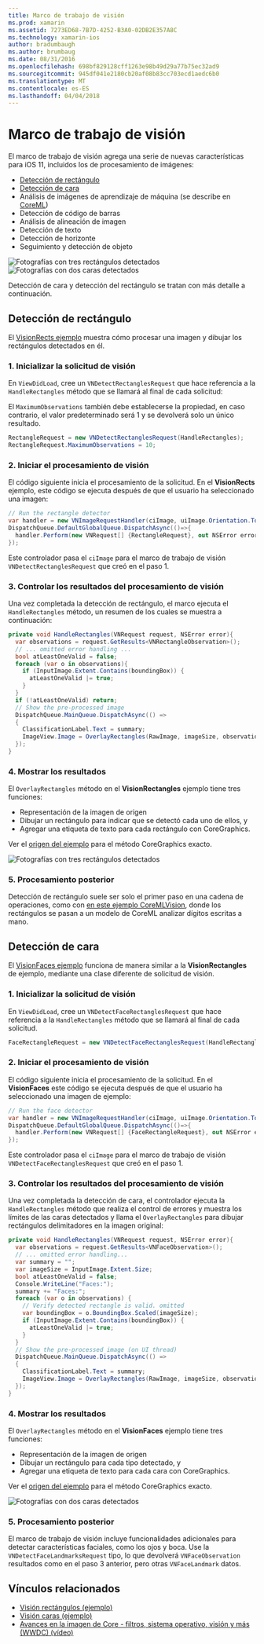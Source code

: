 ```yaml
---
title: Marco de trabajo de visión
ms.prod: xamarin
ms.assetid: 7273ED68-7B7D-4252-B3A0-02DB2E357A8C
ms.technology: xamarin-ios
author: bradumbaugh
ms.author: brumbaug
ms.date: 08/31/2016
ms.openlocfilehash: 698bf829128cff1263e98b49d29a77b75ec32ad9
ms.sourcegitcommit: 945df041e2180cb20af08b83cc703ecd1aedc6b0
ms.translationtype: MT
ms.contentlocale: es-ES
ms.lasthandoff: 04/04/2018
---
```

# <a name="vision-framework"></a>Marco de trabajo de visión

El marco de trabajo de visión agrega una serie de nuevas características para iOS 11, incluidos los de procesamiento de imágenes:

- [Detección de rectángulo](#rectangles)
- [Detección de cara](#faces)
- Análisis de imágenes de aprendizaje de máquina (se describe en [CoreML](~/ios/platform/introduction-to-ios11/coreml.md))
- Detección de código de barras
- Análisis de alineación de imagen
- Detección de texto
- Detección de horizonte
- Seguimiento y detección de objeto

![Fotografías con tres rectángulos detectados](vision-images/found-rectangles-tiny.png) ![Fotografías con dos caras detectados](vision-images/xamarin-home-faces-tiny.png)

Detección de cara y detección del rectángulo se tratan con más detalle a continuación.

<a name="rectangles" />

## <a name="rectangle-detection"></a>Detección de rectángulo

El [VisionRects ejemplo](https://developer.xamarin.com/samples/monotouch/ios11/VisionRectangles/) muestra cómo procesar una imagen y dibujar los rectángulos detectados en él.

### <a name="1-initialize-the-vision-request"></a>1. Inicializar la solicitud de visión

En `ViewDidLoad`, cree un `VNDetectRectanglesRequest` que hace referencia a la `HandleRectangles` método que se llamará al final de cada solicitud:

El `MaximumObservations` también debe establecerse la propiedad, en caso contrario, el valor predeterminado será 1 y se devolverá solo un único resultado.

```csharp
RectangleRequest = new VNDetectRectanglesRequest(HandleRectangles);
RectangleRequest.MaximumObservations = 10;
```

### <a name="2-start-the-vision-processing"></a>2. Iniciar el procesamiento de visión

El código siguiente inicia el procesamiento de la solicitud. En el **VisionRects** ejemplo, este código se ejecuta después de que el usuario ha seleccionado una imagen:

```csharp
// Run the rectangle detector
var handler = new VNImageRequestHandler(ciImage, uiImage.Orientation.ToCGImagePropertyOrientation(), new VNImageOptions());
DispatchQueue.DefaultGlobalQueue.DispatchAsync(()=>{
  handler.Perform(new VNRequest[] {RectangleRequest}, out NSError error);
});
```

Este controlador pasa el `ciImage` para el marco de trabajo de visión `VNDetectRectanglesRequest` que creó en el paso 1.

### <a name="3-handle-the-results-of-vision-processing"></a>3. Controlar los resultados del procesamiento de visión

Una vez completada la detección de rectángulo, el marco ejecuta el `HandleRectangles` método, un resumen de los cuales se muestra a continuación:

```csharp
private void HandleRectangles(VNRequest request, NSError error){
  var observations = request.GetResults<VNRectangleObservation>();
  // ... omitted error handling ...
  bool atLeastOneValid = false;
  foreach (var o in observations){
    if (InputImage.Extent.Contains(boundingBox)) {
      atLeastOneValid |= true;
    }
  }
  if (!atLeastOneValid) return;
  // Show the pre-processed image
  DispatchQueue.MainQueue.DispatchAsync(() =>
  {
    ClassificationLabel.Text = summary;
    ImageView.Image = OverlayRectangles(RawImage, imageSize, observations);
  });
}
```

### <a name="4-display-the-results"></a>4. Mostrar los resultados

El `OverlayRectangles` método en el **VisionRectangles** ejemplo tiene tres funciones:

- Representación de la imagen de origen
- Dibujar un rectángulo para indicar que se detectó cada uno de ellos, y
- Agregar una etiqueta de texto para cada rectángulo con CoreGraphics.

Ver el [origen del ejemplo](https://developer.xamarin.com/samples/monotouch/ios11/VisionRectangles/) para el método CoreGraphics exacto.

![Fotografías con tres rectángulos detectados](vision-images/found-rectangles-phone-sml.png)

### <a name="5-further-processing"></a>5. Procesamiento posterior

Detección de rectángulo suele ser solo el primer paso en una cadena de operaciones, como con [en este ejemplo CoreMLVision](~/ios/platform/introduction-to-ios11/coreml.md#coremlvision), donde los rectángulos se pasan a un modelo de CoreML analizar dígitos escritas a mano.


<a name="faces" />

## <a name="face-detection"></a>Detección de cara

El [VisionFaces ejemplo](https://developer.xamarin.com/samples/monotouch/ios11/VisionFaces/) funciona de manera similar a la **VisionRectangles** de ejemplo, mediante una clase diferente de solicitud de visión.

### <a name="1-initialize-the-vision-request"></a>1. Inicializar la solicitud de visión

En `ViewDidLoad`, cree un `VNDetectFaceRectanglesRequest` que hace referencia a la `HandleRectangles` método que se llamará al final de cada solicitud.

```csharp
FaceRectangleRequest = new VNDetectFaceRectanglesRequest(HandleRectangles);
```

### <a name="2-start-the-vision-processing"></a>2. Iniciar el procesamiento de visión

El código siguiente inicia el procesamiento de la solicitud. En el **VisionFaces** este código se ejecuta después de que el usuario ha seleccionado una imagen de ejemplo:

```csharp
// Run the face detector
var handler = new VNImageRequestHandler(ciImage, uiImage.Orientation.ToCGImagePropertyOrientation(), new VNImageOptions());
DispatchQueue.DefaultGlobalQueue.DispatchAsync(()=>{
  handler.Perform(new VNRequest[] {FaceRectangleRequest}, out NSError error);
});
```

Este controlador pasa el `ciImage` para el marco de trabajo de visión `VNDetectFaceRectanglesRequest` que creó en el paso 1.

### <a name="3-handle-the-results-of-vision-processing"></a>3. Controlar los resultados del procesamiento de visión

Una vez completada la detección de cara, el controlador ejecuta la `HandleRectangles` método que realiza el control de errores y muestra los límites de las caras detectados y llama el `OverlayRectangles` para dibujar rectángulos delimitadores en la imagen original:

```csharp
private void HandleRectangles(VNRequest request, NSError error){
  var observations = request.GetResults<VNFaceObservation>();
  // ... omitted error handling...
  var summary = "";
  var imageSize = InputImage.Extent.Size;
  bool atLeastOneValid = false;
  Console.WriteLine("Faces:");
  summary += "Faces:";
  foreach (var o in observations) {
    // Verify detected rectangle is valid. omitted
    var boundingBox = o.BoundingBox.Scaled(imageSize);
    if (InputImage.Extent.Contains(boundingBox)) {
      atLeastOneValid |= true;
    }
  }
  // Show the pre-processed image (on UI thread)
  DispatchQueue.MainQueue.DispatchAsync(() =>
  {
    ClassificationLabel.Text = summary;
    ImageView.Image = OverlayRectangles(RawImage, imageSize, observations);
  });
}
```

### <a name="4-display-the-results"></a>4. Mostrar los resultados

El `OverlayRectangles` método en el **VisionFaces** ejemplo tiene tres funciones:

- Representación de la imagen de origen
- Dibujar un rectángulo para cada tipo detectado, y
- Agregar una etiqueta de texto para cada cara con CoreGraphics.

Ver el [origen del ejemplo](https://developer.xamarin.com/samples/monotouch/ios11/VisionFaces/) para el método CoreGraphics exacto.

![Fotografías con dos caras detectados](vision-images/found-faces-phone-sml.png)

### <a name="5-further-processing"></a>5. Procesamiento posterior

El marco de trabajo de visión incluye funcionalidades adicionales para detectar características faciales, como los ojos y boca. Use la `VNDetectFaceLandmarksRequest` tipo, lo que devolverá `VNFaceObservation` resultados como en el paso 3 anterior, pero otras `VNFaceLandmark` datos.


## <a name="related-links"></a>Vínculos relacionados

- [Visión rectángulos (ejemplo)](https://developer.xamarin.com/samples/monotouch/ios11/VisionRectangles/)
- [Visión caras (ejemplo)](https://developer.xamarin.com/samples/monotouch/ios11/VisionFaces/)
- [Avances en la imagen de Core - filtros, sistema operativo, visión y más (WWDC) (vídeo)](https://developer.apple.com/videos/play/wwdc2017/510/)
